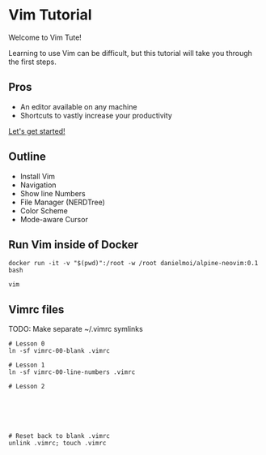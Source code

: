 # Vim Tutorial

Welcome to Vim Tute!

Learning to use Vim can be difficult, but this tutorial will take you through the first steps.

## Pros
- An editor available on any machine
- Shortcuts to vastly increase your productivity


[Let's get started!](00-install.md)
## Outline
- Install Vim
- Navigation
- Show line Numbers
- File Manager (NERDTree)
- Color Scheme
- Mode-aware Cursor


## Run Vim inside of Docker
```
docker run -it -v "$(pwd)":/root -w /root danielmoi/alpine-neovim:0.1 bash

vim
```

## Vimrc files
TODO: Make separate ~/.vimrc symlinks
```
# Lesson 0
ln -sf vimrc-00-blank .vimrc

# Lesson 1
ln -sf vimrc-00-line-numbers .vimrc

# Lesson 2






# Reset back to blank .vimrc
unlink .vimrc; touch .vimrc
```
